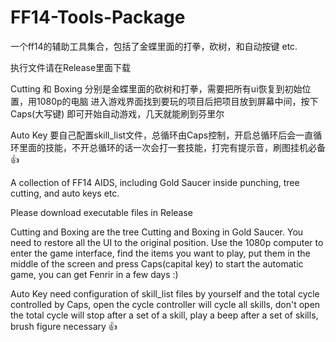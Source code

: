 # FF14-Tools-Package
一个ff14的辅助工具集合，包括了金蝶里面的打拳，砍树，和自动按键 etc.

执行文件请在Release里面下载

Cutting 和 Boxing 分别是金蝶里面的砍树和打拳，需要把所有ui恢复到初始位置，用1080p的电脑
进入游戏界面找到要玩的项目后把项目放到屏幕中间，按下 Caps(大写键) 即可开始自动游戏，几天就能刷到芬里尔

Auto Key 要自己配置skill_list文件，总循环由Caps控制，开启总循环后会一直循环里面的技能，不开总循环的话一次会打一套技能，打完有提示音，刷图挂机必备 👍 


A collection of FF14 AIDS, including Gold Saucer inside punching, tree cutting, and auto keys etc.

Please download executable files in Release

Cutting and Boxing are the tree Cutting and Boxing in Gold Saucer. You need to restore all the UI to the original position. Use the 1080p computer to enter the game interface, find the items you want to play, put them in the middle of the screen and press Caps(capital key) to start the automatic game, you can get Fenrir in a few days :)

Auto Key need configuration of skill_list files by yourself and the total cycle controlled by Caps, open the cycle controller will cycle all skills, don't open the total cycle will stop after a set of a skill, play a beep after a set of skills, brush figure necessary 👍
